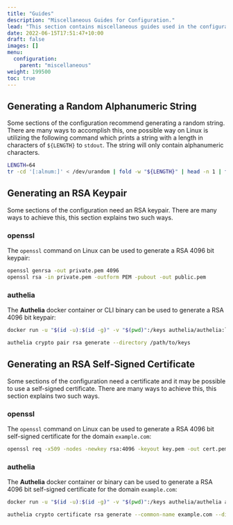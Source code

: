 ```yaml
---
title: "Guides"
description: "Miscellaneous Guides for Configuration."
lead: "This section contains miscellaneous guides used in the configuration."
date: 2022-06-15T17:51:47+10:00
draft: false
images: []
menu:
  configuration:
    parent: "miscellaneous"
weight: 199500
toc: true
---
```


## Generating a Random Alphanumeric String

Some sections of the configuration recommend generating a random string. There are many ways to accomplish this, one
possible way on Linux is utilizing the following command which prints a string with a length in characters of
`${LENGTH}` to `stdout`. The string will only contain alphanumeric characters.

```bash
LENGTH=64
tr -cd '[:alnum:]' < /dev/urandom | fold -w "${LENGTH}" | head -n 1 | tr -d '\n' ; echo
```

## Generating an RSA Keypair

Some sections of the configuration need an RSA keypair. There are many ways to achieve this, this section explains two
such ways.

### openssl

The `openssl` command on Linux can be used to generate a RSA 4096 bit keypair:

```bash
openssl genrsa -out private.pem 4096
openssl rsa -in private.pem -outform PEM -pubout -out public.pem
```

### authelia

The __Authelia__ docker container or CLI binary can be used to generate a RSA 4096 bit keypair:

```bash
docker run -u "$(id -u):$(id -g)" -v "$(pwd)":/keys authelia/authelia:latest authelia crypto pair rsa generate --bits 4096 --directory /keys
```

```bash
authelia crypto pair rsa generate --directory /path/to/keys
```

## Generating an RSA Self-Signed Certificate

Some sections of the configuration need a certificate and it may be possible to use a self-signed certificate. There are
many ways to achieve this, this section explains two such ways.

### openssl

The `openssl` command on Linux can be used to generate a RSA 4096 bit self-signed certificate for the domain
`example.com`:

```bash
openssl req -x509 -nodes -newkey rsa:4096 -keyout key.pem -out cert.pem -sha256 -days 365 -subj '/CN=example.com'
```

### authelia

The __Authelia__ docker container or binary can be used to generate a RSA 4096 bit self-signed certificate for the
domain `example.com`:

```bash
docker run -u "$(id -u):$(id -g)" -v "$(pwd)":/keys authelia/authelia authelia crypto certificate rsa generate --common-name example.com --directory /keys
```

```bash
authelia crypto certificate rsa generate --common-name example.com --directory /path/to/keys
```
